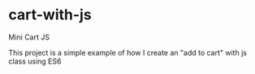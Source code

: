 # cart-with-js
Mini Cart JS

This project is a simple example of how I create an "add to cart" with js class using ES6